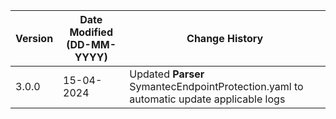 | **Version** | **Date Modified (DD-MM-YYYY)** | **Change History**                                        |
|-------------|--------------------------------|-----------------------------------------------------------|
| 3.0.0       | 15-04-2024                     | Updated **Parser** SymantecEndpointProtection.yaml to automatic update applicable logs   |
